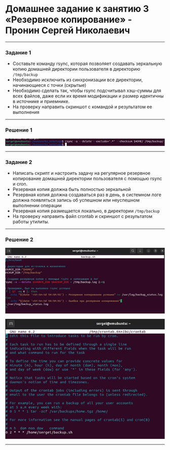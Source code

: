 # Домашнее задание к занятию 3 «Резервное копирование» - Пронин Сергей Николаевич

------

### Задание 1
- Составьте команду rsync, которая позволяет создавать зеркальную копию домашней директории пользователя в директорию `/tmp/backup`
- Необходимо исключить из синхронизации все директории, начинающиеся с точки (скрытые)
- Необходимо сделать так, чтобы rsync подсчитывал хэш-суммы для всех файлов, даже если их время модификации и размер идентичны в источнике и приемнике.
- На проверку направить скриншот с командой и результатом ее выполнения

---

### Решение 1

![img-sflt-3.1](https://github.com/proninsn/homeworks_netology/blob/main/sflt-homeworks/img-sflt-3.1.JPG)

---

### Задание 2
- Написать скрипт и настроить задачу на регулярное резервное копирование домашней директории пользователя с помощью rsync и cron.
- Резервная копия должна быть полностью зеркальной
- Резервная копия должна создаваться раз в день, в системном логе должна появляться запись об успешном или неуспешном выполнении операции
- Резервная копия размещается локально, в директории `/tmp/backup`
- На проверку направить файл crontab и скриншот с результатом работы утилиты.

---

### Решение 2

![img-sflt-3.2.1](https://github.com/proninsn/homeworks_netology/blob/main/sflt-homeworks/img-sflt-3.2.1.JPG)

![img-sflt-3.2.2](https://github.com/proninsn/homeworks_netology/blob/main/sflt-homeworks/img-sflt-3.2.2.JPG)

---
